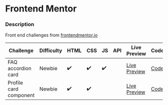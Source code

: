 # Frontend Mentor

### Description

Front end challenges from [frontendmentor.io](http://frontendmentor.io)

| Challenge              | Difficulty | HTML | CSS | JS  | API | Live Preview                                                                                          | Code                                             |
| ---------------------- | ---------- | ---- | --- | --- | --- | ----------------------------------------------------------------------------------------------------- | ------------------------------------------------ |
| FAQ accordion card     | Newbie     | ✔️   | ✔️  | ✔️  |     | [Live Preview](https://bobthered.github.io/frontendmentor.io/challenges/faq-accordion-card/)          | [Code](./challenges/faq-accordion-card)          |
| Profile card component | Newbie     | ✔️   | ✔️  |     |     | [Live Preview](https://bobthered.github.io/frontendmentor.io/challenges/profile-card-component-main/) | [Code](./challenges/profile-card-component-main) |

